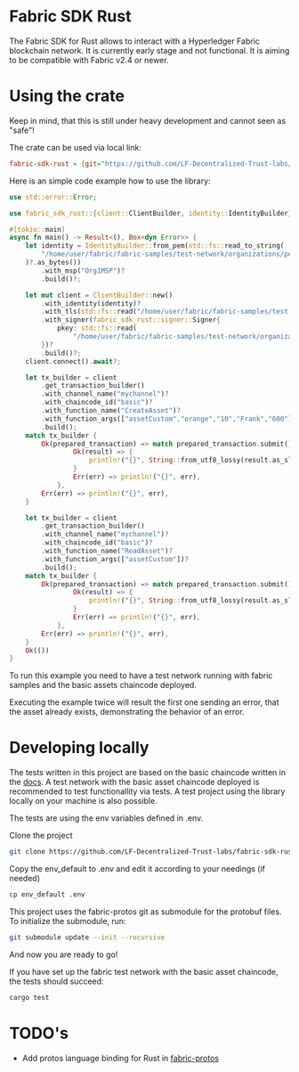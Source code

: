 # Fabric SDK Rust
The Fabric SDK for Rust allows to interact with a Hyperledger Fabric blockchain network. It is currently early stage and not functional.
It is aiming to be compatible with Fabric v2.4 or newer.

# Using the crate

Keep in mind, that this is still under heavy development and cannot seen as "safe"!

The crate can be used via local link:
```toml
fabric-sdk-rust = {git="https://github.com/LF-Decentralized-Trust-labs/fabric-sdk-rust"}
```
Here is an simple code example how to use the library:
```rust
use std::error::Error;

use fabric_sdk_rust::{client::ClientBuilder, identity::IdentityBuilder};

#[tokio::main]
async fn main() -> Result<(), Box<dyn Error>> {
    let identity = IdentityBuilder::from_pem(std::fs::read_to_string(
        "/home/user/fabric/fabric-samples/test-network/organizations/peerOrganizations/org1.example.com/users/User1@org1.example.com/msp/signcerts/User1@org1.example.com-cert.pem"
    )?.as_bytes())
        .with_msp("Org1MSP")?
        .build()?;

    let mut client = ClientBuilder::new()
        .with_identity(identity)?
        .with_tls(std::fs::read("/home/user/fabric/fabric-samples/test-network/organizations/peerOrganizations/org1.example.com/tlsca/tlsca.org1.example.com-cert.pem")?)?
        .with_signer(fabric_sdk_rust::signer::Signer{
            pkey: std::fs::read(
                "/home/user/fabric/fabric-samples/test-network/organizations/peerOrganizations/org1.example.com/users/User1@org1.example.com/msp/keystore/priv_sk")?
        })?
        .build()?;
    client.connect().await?;

    let tx_builder = client
        .get_transaction_builder()
        .with_channel_name("mychannel")?
        .with_chaincode_id("basic")?
        .with_function_name("CreateAsset")?
        .with_function_args(["assetCustom","orange","10","Frank","600"])?
        .build();
    match tx_builder {
        Ok(prepared_transaction) => match prepared_transaction.submit().await {
                Ok(result) => {
                    println!("{}", String::from_utf8_lossy(result.as_slice()));
                }
                Err(err) => println!("{}", err),
            },
        Err(err) => println!("{}", err),
    }

    let tx_builder = client
        .get_transaction_builder()
        .with_channel_name("mychannel")?
        .with_chaincode_id("basic")?
        .with_function_name("ReadAsset")?
        .with_function_args(["assetCustom"])?
        .build();
    match tx_builder {
        Ok(prepared_transaction) => match prepared_transaction.submit().await {
                Ok(result) => {
                    println!("{}", String::from_utf8_lossy(result.as_slice()));
                }
                Err(err) => println!("{}", err),
            },
        Err(err) => println!("{}", err),
    }
    Ok(())
}
```

To run this example you need to have a test network running with fabric samples and the basic assets chaincode deployed.

Executing the example twice will result the first one sending an error, that the asset already exists, demonstrating the behavior of an error.


# Developing locally

The tests written in this project are based on the basic chaincode written in the [docs](https://ethan-li-fabric.readthedocs.io/en/latest/test_network.html).
A test network with the basic asset chaincode deployed is recommended to test functionallity via tests. A test project using the library locally on your machine is also possible.

The tests are using the env variables defined in .env.

Clone the project
```bash
git clone https://github.com/LF-Decentralized-Trust-labs/fabric-sdk-rust && cd fabric-sdk-rust
```

Copy the env_default to .env and edit it according to your needings (if needed)
```bash
cp env_default .env
```
This project uses the fabric-protos git as submodule for the protobuf files. To initialize the submodule, run:

```bash
git submodule update --init --recursive
```

And now you are ready to go!

If you have set up the fabric test network with the basic asset chaincode, the tests should succeed:

```bash
cargo test
```

# TODO's

- Add protos language binding for Rust in [fabric-protos](https://github.com/hyperledger/fabric-protos)
